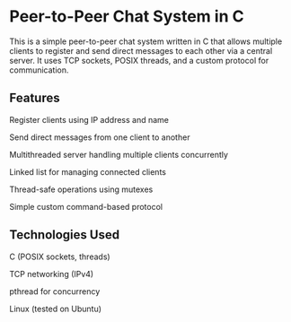 # Peer-to-Peer Chat System in C
This is a simple peer-to-peer chat system written in C that allows multiple clients to register and send direct messages to each other via a central server. It uses TCP sockets, POSIX threads, and a custom protocol for communication.

## Features
Register clients using IP address and name

Send direct messages from one client to another

Multithreaded server handling multiple clients concurrently

Linked list for managing connected clients

Thread-safe operations using mutexes

Simple custom command-based protocol


## Technologies Used 
C (POSIX sockets, threads)

TCP networking (IPv4)

pthread for concurrency

Linux (tested on Ubuntu)